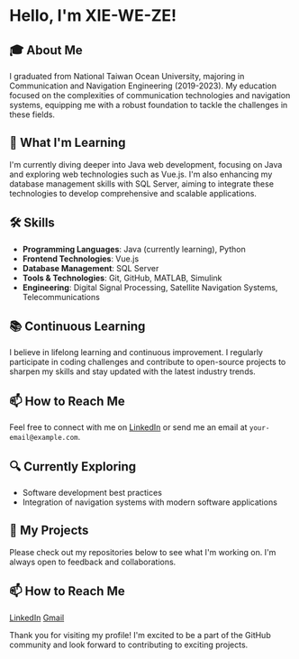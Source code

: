 # Hello, I'm XIE-WE-ZE!

## 🎓 About Me
I graduated from National Taiwan Ocean University, majoring in Communication and Navigation Engineering (2019-2023). My education focused on the complexities of communication technologies and navigation systems, equipping me with a robust foundation to tackle the challenges in these fields.

## 🌱 What I'm Learning
I'm currently diving deeper into Java web development, focusing on Java and exploring web technologies such as Vue.js. I'm also enhancing my database management skills with SQL Server, aiming to integrate these technologies to develop comprehensive and scalable applications.

## 🛠️ Skills
- **Programming Languages**: Java (currently learning), Python
- **Frontend Technologies**: Vue.js
- **Database Management**: SQL Server
- **Tools & Technologies**: Git, GitHub, MATLAB, Simulink
- **Engineering**: Digital Signal Processing, Satellite Navigation Systems, Telecommunications

## 📚 Continuous Learning
I believe in lifelong learning and continuous improvement. I regularly participate in coding challenges and contribute to open-source projects to sharpen my skills and stay updated with the latest industry trends.

## 📫 How to Reach Me
Feel free to connect with me on [LinkedIn](#) or send me an email at `your-email@example.com`.

## 🔍 Currently Exploring
- Software development best practices
- Integration of navigation systems with modern software applications

## 📂 My Projects
Please check out my repositories below to see what I'm working on. I'm always open to feedback and collaborations.
## 📫 How to Reach Me
[LinkedIn](www.linkedin.com/in/謝-維澤-0a92921ba)
[Gmail](xie8610@gmail.com)

Thank you for visiting my profile! I'm excited to be a part of the GitHub community and look forward to contributing to exciting projects.
